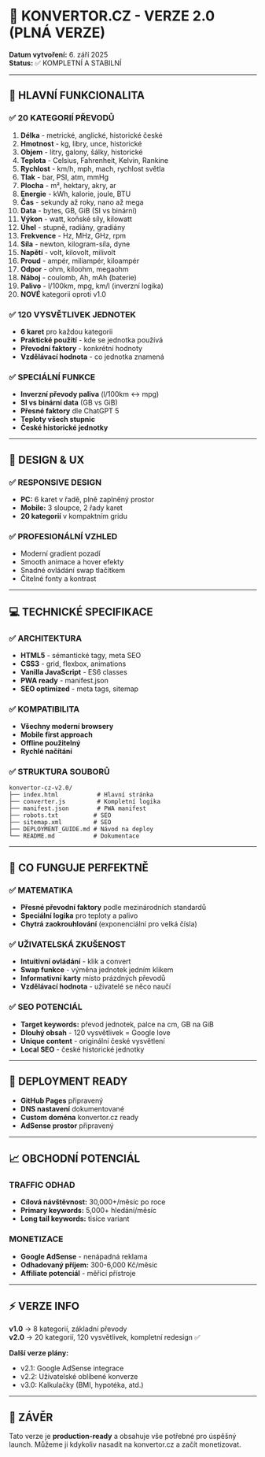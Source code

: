 # 🎯 KONVERTOR.CZ - VERZE 2.0 (PLNÁ VERZE)

**Datum vytvoření:** 6. září 2025  
**Status:** ✅ KOMPLETNÍ A STABILNÍ

---

## 🚀 HLAVNÍ FUNKCIONALITA

### ✅ 20 KATEGORIÍ PŘEVODŮ
1. **Délka** - metrické, anglické, historické české
2. **Hmotnost** - kg, libry, unce, historické
3. **Objem** - litry, galony, šálky, historické
4. **Teplota** - Celsius, Fahrenheit, Kelvin, Rankine
5. **Rychlost** - km/h, mph, mach, rychlost světla
6. **Tlak** - bar, PSI, atm, mmHg
7. **Plocha** - m², hektary, akry, ar
8. **Energie** - kWh, kalorie, joule, BTU
9. **Čas** - sekundy až roky, nano až mega
10. **Data** - bytes, GB, GiB (SI vs binární)
11. **Výkon** - watt, koňské síly, kilowatt
12. **Úhel** - stupně, radiány, gradiány
13. **Frekvence** - Hz, MHz, GHz, rpm
14. **Síla** - newton, kilogram-síla, dyne
15. **Napětí** - volt, kilovolt, milivolt
16. **Proud** - ampér, miliampér, kiloampér
17. **Odpor** - ohm, kiloohm, megaohm
18. **Náboj** - coulomb, Ah, mAh (baterie)
19. **Palivo** - l/100km, mpg, km/l (inverzní logika)
20. **NOVÉ** kategorii oproti v1.0

### ✅ 120 VYSVĚTLIVEK JEDNOTEK
- **6 karet** pro každou kategorii
- **Praktické použití** - kde se jednotka používá
- **Převodní faktory** - konkrétní hodnoty
- **Vzdělávací hodnota** - co jednotka znamená

### ✅ SPECIÁLNÍ FUNKCE
- **Inverzní převody paliva** (l/100km ↔ mpg)
- **SI vs binární data** (GB vs GiB)
- **Přesné faktory** dle ChatGPT 5
- **Teploty všech stupnic**
- **České historické jednotky**

---

## 🎨 DESIGN & UX

### ✅ RESPONSIVE DESIGN
- **PC:** 6 karet v řadě, plně zaplněný prostor
- **Mobile:** 3 sloupce, 2 řady karet
- **20 kategorií** v kompaktním gridu

### ✅ PROFESIONÁLNÍ VZHLED
- Moderní gradient pozadí
- Smooth animace a hover efekty
- Snadné ovládání swap tlačítkem
- Čitelné fonty a kontrast

---

## 💻 TECHNICKÉ SPECIFIKACE

### ✅ ARCHITEKTURA
- **HTML5** - sémantické tagy, meta SEO
- **CSS3** - grid, flexbox, animations
- **Vanilla JavaScript** - ES6 classes
- **PWA ready** - manifest.json
- **SEO optimized** - meta tags, sitemap

### ✅ KOMPATIBILITA
- **Všechny moderní browsery**
- **Mobile first approach**
- **Offline použitelný**
- **Rychlé načítání**

### ✅ STRUKTURA SOUBORŮ
```
konvertor-cz-v2.0/
├── index.html           # Hlavní stránka
├── converter.js         # Kompletní logika
├── manifest.json        # PWA manifest
├── robots.txt          # SEO
├── sitemap.xml         # SEO
├── DEPLOYMENT_GUIDE.md # Návod na deploy
└── README.md           # Dokumentace
```

---

## 🎯 CO FUNGUJE PERFEKTNĚ

### ✅ MATEMATIKA
- **Přesné převodní faktory** podle mezinárodních standardů
- **Speciální logika** pro teploty a palivo
- **Chytrá zaokrouhlování** (exponenciální pro velká čísla)

### ✅ UŽIVATELSKÁ ZKUŠENOST
- **Intuitivní ovládání** - klik a convert
- **Swap funkce** - výměna jednotek jedním klikem
- **Informativní karty** místo prázdných převodů
- **Vzdělávací hodnota** - uživatelé se něco naučí

### ✅ SEO POTENCIÁL
- **Target keywords:** převod jednotek, palce na cm, GB na GiB
- **Dlouhý obsah** - 120 vysvětlivek = Google love
- **Unique content** - originální české vysvětlení
- **Local SEO** - české historické jednotky

---

## 🚀 DEPLOYMENT READY

- **GitHub Pages** připravený
- **DNS nastavení** dokumentované  
- **Custom doména** konvertor.cz ready
- **AdSense prostor** připravený

---

## 📈 OBCHODNÍ POTENCIÁL

### TRAFFIC ODHAD
- **Cílová návštěvnost:** 30,000+/měsíc po roce
- **Primary keywords:** 5,000+ hledání/měsíc
- **Long tail keywords:** tisíce variant

### MONETIZACE
- **Google AdSense** - nenápadná reklama
- **Odhadovaný příjem:** 300-6,000 Kč/měsíc
- **Affiliate potenciál** - měřicí přístroje

---

## ⚡ VERZE INFO

**v1.0** → 8 kategorií, základní převody  
**v2.0** → 20 kategorií, 120 vysvětlivek, kompletní redesign ✅

**Další verze plány:**
- v2.1: Google AdSense integrace
- v2.2: Uživatelské oblíbené konverze  
- v3.0: Kalkulačky (BMI, hypotéka, atd.)

---

## 🎉 ZÁVĚR

Tato verze je **production-ready** a obsahuje vše potřebné pro úspěšný launch. Můžeme ji kdykoliv nasadit na konvertor.cz a začít monetizovat.